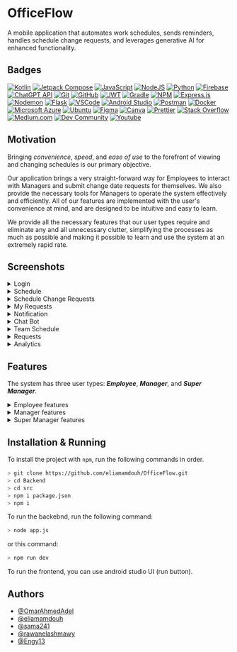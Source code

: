 # OfficeFlow

A mobile application that automates work schedules, sends reminders, handles schedule change requests, and leverages generative AI for enhanced functionality.

## Badges

[![Kotlin](https://img.shields.io/badge/kotlin-%237F52FF.svg?style=for-the-badge&logo=kotlin&logoColor=white)](https://kotlinlang.org/)
[![Jetpack Compose](https://img.shields.io/badge/Jetpack_Compose-%4285F4.svg?style=for-the-badge&logo=JetpackCompose&logoColor=white)](https://www.jetpackcompose.net/)
[![JavaScript](https://img.shields.io/badge/JavaScript-yellow?style=for-the-badge&logo=JavaScript&logoColor=white)](https://www.javascript.com/)
[![NodeJS](https://img.shields.io/badge/node.js-6DA55F?style=for-the-badge&logo=node.js&logoColor=white)](https://nodejs.org/en/)
[![Python](https://img.shields.io/badge/python-3670A0?style=for-the-badge&logo=python&logoColor=white)](https://www.python.org/)
[![Firebase](https://img.shields.io/badge/firebase-a08021?style=for-the-badge&logo=firebase&logoColor=white)](https://firebase.google.com/)
[![ChatGPT API](https://img.shields.io/badge/chatGPT_API-74aa9c?style=for-the-badge&logo=openai&logoColor=white)](https://chatgpt.com)
[![Git](https://img.shields.io/badge/git-%23F05033.svg?style=for-the-badge&logo=git&logoColor=white)](https://git-scm.com)
[![GitHub](https://img.shields.io/badge/github-%23121011.svg?style=for-the-badge&logo=github&logoColor=white)](https://github.com)
[![JWT](https://img.shields.io/badge/JWT-black?style=for-the-badge&logo=JSON%20web%20tokens)](https://jwt.io)
[![Gradle](https://img.shields.io/badge/Gradle-02303A.svg?style=for-the-badge&logo=Gradle&logoColor=white)](https://gradle.org/)
[![NPM](https://img.shields.io/badge/NPM-%23CB3837.svg?style=for-the-badge&logo=npm&logoColor=white)](https://www.npmjs.com/)
[![Express.js](https://img.shields.io/badge/express.js-%23404d59.svg?style=for-the-badge&logo=express&logoColor=%2361DAFB)](https://expressjs.com/)
[![Nodemon](https://img.shields.io/badge/NODEMON-%23323330.svg?style=for-the-badge&logo=nodemon&logoColor=%BBDEAD)](https://nodemon.io/)
[![Flask](https://img.shields.io/badge/flask-%23000.svg?style=for-the-badge&logo=flask&logoColor=white)]([https://prettier.io](https://flask.palletsprojects.com/))
[![VSCode](https://custom-icon-badges.demolab.com/badge/-VSCode-blue?style=for-the-badge&logo=vscode-alt&logoColor=white)](https://code.visualstudio.com/)
[![Android Studio](https://img.shields.io/badge/android%20studio-346ac1?style=for-the-badge&logo=android%20studio&logoColor=white)](https://developer.android.com/studio)
[![Postman](https://img.shields.io/badge/Postman-FF6C37?style=for-the-badge&logo=postman&logoColor=white)](https://www.postman.com/)
[![Docker](https://img.shields.io/badge/docker-%230db7ed.svg?style=for-the-badge&logo=docker&logoColor=white)](https://www.docker.com/)
[![Microsoft Azure](https://custom-icon-badges.demolab.com/badge/-Microsoft_Azure-0080ff?style=for-the-badge&logo=azure-2&logoColor=white)](https://azure.microsoft.com/en-us)
[![Ubuntu](https://img.shields.io/badge/Ubuntu-E95420?style=for-the-badge&logo=ubuntu&logoColor=white)](https://ubuntu.com/)
[![Figma](https://img.shields.io/badge/figma-%23F24E1E.svg?style=for-the-badge&logo=figma&logoColor=white)](https://www.figma.com/)
[![Canva](https://img.shields.io/badge/Canva-%2300C4CC.svg?style=for-the-badge&logo=Canva&logoColor=white)](https://www.canva.com/)
[![Prettier](https://img.shields.io/badge/prettier-1A2C34?style=for-the-badge&logo=prettier&logoColor=F7BA3E)](https://prettier.io)
[![Stack Overflow](https://img.shields.io/badge/-Stack_Overflow-FE7A16?style=for-the-badge&logo=stack-overflow&logoColor=white)](https://www.stackoverflow.com)
[![Medium.com](https://img.shields.io/badge/Medium.com-12100E?style=for-the-badge&logo=medium&logoColor=white)](https://medium.com/)
[![Dev Community](https://img.shields.io/badge/Dev_Community-0A0A0A?style=for-the-badge&logo=dev.to&logoColor=white)](https://dev.to/)
[![Youtube](https://img.shields.io/badge/YouTube-FF0000?style=for-the-badge&logo=youtube&logoColor=white)](https://www.youtube.com)

## Motivation

Bringing _convenience_, _speed_, and _ease of use_ to the forefront of viewing and changing schedules is our primary objective.

Our application brings a very straight-forward way for Employees to interact with Managers and submit change date requests for themselves. We also provide the necessary tools for Managers to operate the system effectively and efficiently. All of our features are implemented with the user's convenience at mind, and are designed to be intuitive and easy to learn.

We provide all the necessary features that our user types require and eliminate any and all unnecessary clutter, simplifying the processes as much as possible and making it possible to learn and use the system at an extremely rapid rate.

## Screenshots

<details>
<summary>Login</summary>

![Login](Docs/Images/Screenshots/Login.png)

</details>

<details>
<summary>Schedule</summary>

![Schedule](Docs/Images/Screenshots/Schedule.png)

</details>

<details>
<summary>Schedule Change Requests</summary>

![ScheduleChangeRequests](Docs/Images/Screenshots/ScheduleChangeRequests.png)

</details>

<details>
<summary>My Requests</summary>

![My Requests](Docs/Images/Screenshots/MyRequests.png)

</details>

<details>
<summary>Notification</summary>

![Notification](Docs/Images/Screenshots/Notification.png)

</details>

<details>
<summary>Chat Bot</summary>

![Chat Bot](Docs/Images/Screenshots/ChatBot.png)

</details>

<details>
<summary>Team Schedule</summary>

![Team Schedule](Docs/Images/Screenshots/TeamSchedule.png)

</details>

<details>
<summary>Requests</summary>

![Requests](Docs/Images/Screenshots/Requests.png)

</details>

<details>
<summary>Analytics</summary>

![Analytics](Docs/Images/Screenshots/Analytics.png)

</details>

## Features

The system has three user types: **_Employee_**, **_Manager_**, and **_Super Manager_**.

<details>

 <summary> Employee features </summary>

- **Schedule Management:**
  - View personal work schedule with details of days in the office and work-from-home days.
  - Submit/Cancel schedule change requests between a day in office and a day in home.
  - Receive notifications about the status of schedule change requests.

- **NLP Chatbot Interaction:**
  - Use the chatbot to handle schedule change requests in natural language.
  - Get automated responses to common scheduling questions.

- **Notification Management:**
  - Receive personalized notifications when schedule change requests are accepted or rejected.

</details>

<details>

 <summary> Manager features </summary>

- **Personal Schedule Management:**
  - View personal work schedule with details of days in the office and work-from-home days.
  - Submit/Cancel schedule change requests between a day in office and a day in home.
  - Receive notifications about the status of schedule change requests.

- **Team Schedule Management:**
  - View and manage the schedules of team members.
  - Adjust team members' schedules as needed.

- **Request Management:**
  - Approve or reject schedule change requests from employees within the team.
  - Submit personal schedule change requests that can be approved or rejected by the Super Manager.

- **NLP Chatbot Interaction:**
  - Use the chatbot to handle personal chedule change requests.
  - Get automated responses to common scheduling questions.

- **Notification Management:**
  - Receive personalized notifications when schedule change requests are accepted or rejected.

- **Dashboard:**
  - Access a dashboard to view team schedules and manage requests efficiently.

</details>

<details>

 <summary> Super Manager features </summary>

- **Personal Schedule Management:**
  - View personal work schedule with details of days in the office and work-from-home days.
  - Submit/Cancel schedule change requests between a day in office and a day in home.
  - Receive notifications about the status of schedule change requests.

- **Global Schedule Management:**
  - View and manage schedules for all employees and managers in the company.
  - Adjust company-wide work-from-home and office-day patterns.

- **Request Management:**
  - Approve or reject schedule change requests from both employees and managers.
  - Submit personal schedule change requests.

- **NLP Chatbot Interaction:**
  - Use the chatbot to handle personal schedule change requests.
  - Get automated responses to common scheduling questions.

- **Sentiment Analysis and Feedback:**
  - Analyze feedback to improve scheduling processes.
  - Access analytics on the number of accepted, rejected, and pending requests, as well as the current office occupancy.

- **Dashboard:**
  - Access a comprehensive dashboard to manage schedules and requests across the entire organization.
  - View detailed analytics and reports.

</details>

## Installation & Running

To install the project with `npm`, run the following commands in order.

```bash
> git clone https://github.com/eliamamdouh/OfficeFlow.git
> cd Backend
> cd src
> npm i package.json
> npm i
```
To run the backebnd, run the following command:

```bash
> node app.js
```

or this command:

```bash
> npm run dev
```
To run the frontend, you can use android studio UI (run button).

## Authors

- [@OmarAhmedAdel](https://github.com/OmarAhmedAdel)
- [@eliamamdouh](https://github.com/eliamamdouh)
- [@sama241](https://github.com/sama241)
- [@rawanelashmawy](https://github.com/rawanelashmawy)
- [@Engy13](https://github.com/Engy13)
